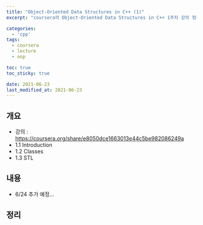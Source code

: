 ```yaml
---
title: "Object-Oriented Data Structures in C++ (1)"
excerpt: "coursera의 Object-Oriented Data Structures in C++ 1주차 강의 정리"

categories:
  - 'cpp'
tags:
  - coursera
  - lecture
  - oop

toc: true
toc_sticky: true

date: 2021-06-23
last_modified_at: 2021-06-23
---
```


## 개요

* 강의 : https://coursera.org/share/e8050dce1663013e44c5be982086249a
* 1.1 Introduction
* 1.2 Classes
* 1.3 STL

## 내용

* 6/24 추가 예정...

## 정리